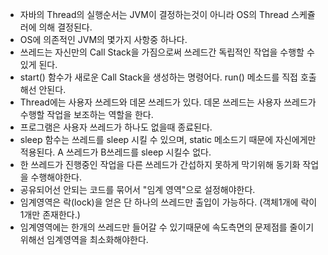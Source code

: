 - 자바의 Thread의 실행순서는 JVM이 결정하는것이 아니라 OS의 Thread 스케쥴러에 의해 결정된다. 
- OS에 의존적인 JVM의 몇가지 사항중 하나다. 
- 쓰레드는 자신만의 Call Stack을 가짐으로써 쓰레드간 독립적인 작업을 수행할 수 있게 된다. 
- start() 함수가 새로운 Call Stack을 생성하는 명령어다. run() 메소드를 직접 호출해선 안된다. 
- Thread에는 사용자 쓰레드와 데몬 쓰레드가 있다. 데몬 쓰레드는 사용자 쓰레드가 수행할 작업을 보조하는 역할을 한다. 
- 프로그램은 사용자 쓰레드가 하나도 없을때 종료된다. 
- sleep 함수는 쓰레드를 sleep 시킬 수 있으며, static 메소드기 때문에 자신에게만 적용된다. A 쓰레드가 B쓰레드를 sleep 시킬수 없다. 
- 한 쓰레드가 진행중인 작업을 다른 쓰레드가 간섭하지 못하게 막기위해 동기화 작업을 수행해야한다. 
- 공유되어선 안되는 코드를 묶어서 "임계 영역"으로 설정해야한다. 
- 임계영역은 락(lock)을 얻은 단 하나의 쓰레드만 출입이 가능하다. (객체1개에 락이 1개만 존재한다.)
- 임계영역에는 한개의 쓰레드만 들어갈 수 있기때문에 속도측면의 문제점를 줄이기 위해선 임계영역을 최소화해야한다.

